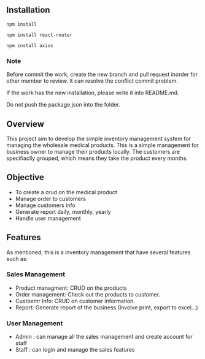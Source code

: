 ## Installation

```
npm install
```

```
npm install react-router
```

```
npm install axios
```

### Note

Before commit the work, create the new branch and pull request inorder for other member to review. It can resolve the conflict commit problem.

If the work has the new installation, please write it into README.md.

Do not push the package.json into the folder.

## Overview

This project aim to develop the simple inventory management system for managing the wholesale medical products. This is a simple management for business owner to manage their products locally. The customers are specifiaclly grouped, which means they take the product every months. 

## Objective

- To create a crud on the medical product
- Manage order to customers
- Manage customers info
- Generate report daily, monthly, yearly
- Handle user management

## Features

As mentioned, this is a inventory management that have several features such as:

### Sales Management

- Product managment: CRUD on the products
- Order management: Check out the products to customer.
- Custoemr Info: CRUD on customer information.
- Report: Generate report of the business (Involve print, export to excel...)

### User Management

- Admin : can manage all the sales management and create account for staff
- Staff : can login and manage the sales features 

